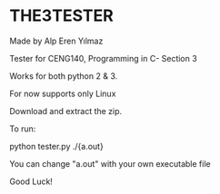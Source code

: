 # THE3TESTER
Made by Alp Eren Yılmaz

Tester for CENG140, Programming in C- Section 3

Works for both python 2 & 3.

For now supports only Linux

Download and extract the zip.

To run:

python tester.py ./{a.out}

  You can change "a.out" with your own executable file

Good Luck!
